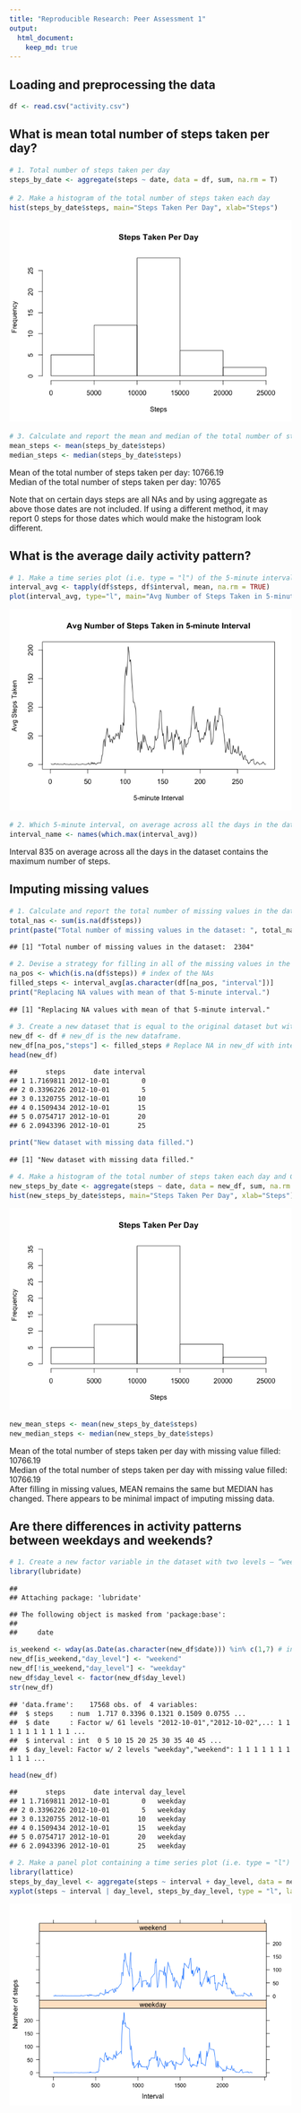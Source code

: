 ```yaml
---
title: "Reproducible Research: Peer Assessment 1"
output: 
  html_document:
    keep_md: true
---
```



## Loading and preprocessing the data

```r
df <- read.csv("activity.csv")
```


## What is mean total number of steps taken per day?

```r
# 1. Total number of steps taken per day
steps_by_date <- aggregate(steps ~ date, data = df, sum, na.rm = T)

# 2. Make a histogram of the total number of steps taken each day
hist(steps_by_date$steps, main="Steps Taken Per Day", xlab="Steps")
```

![](PA1_template_files/figure-html/mean-1.png)<!-- -->

```r
# 3. Calculate and report the mean and median of the total number of steps taken per day
mean_steps <- mean(steps_by_date$steps)
median_steps <- median(steps_by_date$steps)
```
Mean of the total number of steps taken per day: 10766.19  
Median of the total number of steps taken per day: 10765  

Note that on certain days steps are all NAs and by using aggregate as above those dates are not included. If using a different method, it may report 0 steps for those dates which would make the histogram look different.


## What is the average daily activity pattern?

```r
# 1. Make a time series plot (i.e. type = "l") of the 5-minute interval (x-axis) and the average number of steps taken, averaged across all days (y-axis)
interval_avg <- tapply(df$steps, df$interval, mean, na.rm = TRUE)
plot(interval_avg, type="l", main="Avg Number of Steps Taken in 5-minute Interval", xlab="5-minute Interval", ylab="Avg Steps Taken")
```

![](PA1_template_files/figure-html/avg_daily_activity-1.png)<!-- -->

```r
# 2. Which 5-minute interval, on average across all the days in the dataset, contains the maximum number of steps?
interval_name <- names(which.max(interval_avg))
```
Interval 835 on average across all the days in the dataset contains the maximum number of steps.


## Imputing missing values

```r
# 1. Calculate and report the total number of missing values in the dataset (i.e. the total number of rows with NAs)
total_nas <- sum(is.na(df$steps))
print(paste("Total number of missing values in the dataset: ", total_nas))
```

```
## [1] "Total number of missing values in the dataset:  2304"
```

```r
# 2. Devise a strategy for filling in all of the missing values in the dataset. The strategy does not need to be sophisticated. For example, you could use the mean/median for that day, or the mean for that 5-minute interval, etc.
na_pos <- which(is.na(df$steps)) # index of the NAs
filled_steps <- interval_avg[as.character(df[na_pos, "interval"])]
print("Replacing NA values with mean of that 5-minute interval.")
```

```
## [1] "Replacing NA values with mean of that 5-minute interval."
```

```r
# 3. Create a new dataset that is equal to the original dataset but with the missing data filled in.
new_df <- df # new_df is the new dataframe.
new_df[na_pos,"steps"] <- filled_steps # Replace NA in new_df with interval average.
head(new_df)
```

```
##       steps       date interval
## 1 1.7169811 2012-10-01        0
## 2 0.3396226 2012-10-01        5
## 3 0.1320755 2012-10-01       10
## 4 0.1509434 2012-10-01       15
## 5 0.0754717 2012-10-01       20
## 6 2.0943396 2012-10-01       25
```

```r
print("New dataset with missing data filled.")
```

```
## [1] "New dataset with missing data filled."
```

```r
# 4. Make a histogram of the total number of steps taken each day and Calculate and report the mean and median total number of steps taken per day. Do these values differ from the estimates from the first part of the assignment? What is the impact of imputing missing data on the estimates of the total daily number of steps?
new_steps_by_date <- aggregate(steps ~ date, data = new_df, sum, na.rm = T)
hist(new_steps_by_date$steps, main="Steps Taken Per Day", xlab="Steps")
```

![](PA1_template_files/figure-html/impute-1.png)<!-- -->

```r
new_mean_steps <- mean(new_steps_by_date$steps)
new_median_steps <- median(new_steps_by_date$steps)
```
Mean of the total number of steps taken per day with missing value filled: 10766.19  
Median of the total number of steps taken per day with missing value filled: 10766.19  
After filling in missing values, MEAN remains the same but MEDIAN has changed.
There appears to be minimal impact of imputing missing data.


## Are there differences in activity patterns between weekdays and weekends?

```r
# 1. Create a new factor variable in the dataset with two levels – “weekday” and “weekend” indicating whether a given date is a weekday or weekend day.
library(lubridate)
```

```
## 
## Attaching package: 'lubridate'
```

```
## The following object is masked from 'package:base':
## 
##     date
```

```r
is_weekend <- wday(as.Date(as.character(new_df$date))) %in% c(1,7) # index for weekends
new_df[is_weekend,"day_level"] <- "weekend"
new_df[!is_weekend,"day_level"] <- "weekday"
new_df$day_level <- factor(new_df$day_level)
str(new_df)
```

```
## 'data.frame':	17568 obs. of  4 variables:
##  $ steps    : num  1.717 0.3396 0.1321 0.1509 0.0755 ...
##  $ date     : Factor w/ 61 levels "2012-10-01","2012-10-02",..: 1 1 1 1 1 1 1 1 1 1 ...
##  $ interval : int  0 5 10 15 20 25 30 35 40 45 ...
##  $ day_level: Factor w/ 2 levels "weekday","weekend": 1 1 1 1 1 1 1 1 1 1 ...
```

```r
head(new_df)
```

```
##       steps       date interval day_level
## 1 1.7169811 2012-10-01        0   weekday
## 2 0.3396226 2012-10-01        5   weekday
## 3 0.1320755 2012-10-01       10   weekday
## 4 0.1509434 2012-10-01       15   weekday
## 5 0.0754717 2012-10-01       20   weekday
## 6 2.0943396 2012-10-01       25   weekday
```

```r
# 2. Make a panel plot containing a time series plot (i.e. type = "l") of the 5-minute interval (x-axis) and the average number of steps taken, averaged across all weekday days or weekend days (y-axis).
library(lattice)
steps_by_day_level <- aggregate(steps ~ interval + day_level, data = new_df, mean)
xyplot(steps ~ interval | day_level, steps_by_day_level, type = "l", layout = c(1, 2), xlab = "Interval", ylab = "Number of steps")
```

![](PA1_template_files/figure-html/weekend-1.png)<!-- -->
